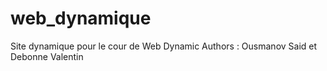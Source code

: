# web_dynamique

Site dynamique pour le cour de Web Dynamic
Authors : Ousmanov Said et Debonne Valentin
